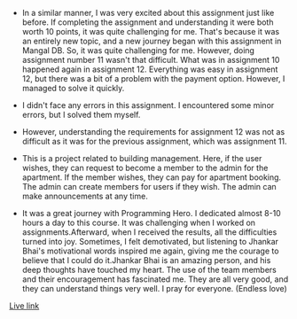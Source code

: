 
- In a similar manner, I was very excited about this assignment just like before. If completing the assignment and understanding it were both worth 10 points, it was quite challenging for me. That's because it was an entirely new topic, and a new journey began with this assignment in Mangal DB. So, it was quite challenging for me. However, doing assignment number 11 wasn't that difficult. What was in assignment 10 happened again in assignment 12. Everything was easy in assignment 12, but there was a bit of a problem with the payment option. However, I managed to solve it quickly.

- I didn't face any errors in this assignment. I encountered some minor errors, but I solved them myself.

- However, understanding the requirements for assignment 12 was not as difficult as it was for the previous assignment, which was assignment 11.


- This is a project related to building management. Here, if the user wishes, they can request to become a member to the admin for the apartment. If the member wishes, they can pay for apartment booking. The admin can create members for users if they wish. The admin can make announcements at any time.




- It was a great journey with Programming Hero. I dedicated almost 8-10 hours a day to this course. It was challenging when I worked on assignments.Afterward, when I received the results, all the difficulties turned into joy. Sometimes, I felt demotivated, but listening to Jhankar Bhai's motivational words inspired me again, giving me the courage to believe that I could do it.Jhankar Bhai is an amazing person, and his deep thoughts have touched my heart. The use of the team members and their encouragement has fascinated me. They are all very good, and they can understand things very well. I pray for everyone. (Endless love)

[Live link ]([https://github.com/mir-hussain/retro-tech-talks-client](https://building-management-42ca6.web.app/)https://building-management-42ca6.web.app/)
